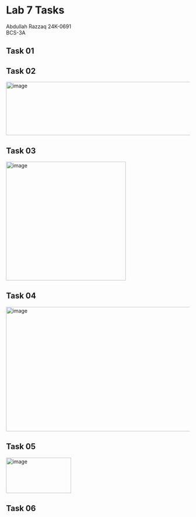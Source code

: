 # Lab 7 Tasks
Abdullah Razzaq 
24K-0691  
BCS-3A  

## Task 01

## Task 02
<img width="508" height="146" alt="image" src="https://github.com/user-attachments/assets/1537a345-34db-40df-b91c-448cd8c59eeb" />

## Task 03
<img width="328" height="325" alt="image" src="https://github.com/user-attachments/assets/0f25943b-8970-4bba-b4e1-9fc1444b9c44" />

## Task 04
<img width="525" height="340" alt="image" src="https://github.com/user-attachments/assets/b8311457-a835-4618-9fe0-dadc16d10bd2" />

## Task 05
<img width="178" height="97" alt="image" src="https://github.com/user-attachments/assets/c45ca045-875e-47ac-a0b3-d10fa3ef39e2" />

## Task 06
